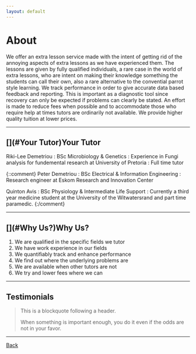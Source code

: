 ```yaml
---
layout: default
---
```


# [](#About)About

We offer an extra lesson service made with the intent of getting rid of the annoying aspects of extra lessons as we have experienced them.
The lessons are given by fully qualified individuals, a rare case in the world of extra lessons, who are intent on making their knowledge
something the students can call their own, also a rare alternative to the convential parrot style learning. We track performance in order 
to give accurate data based feedback and reporting. This is important as a diagnostic tool since recovery can only be expected if problems
can clearly be stated. An effort is made to reduce fees when possible and to accommodate those who require help at times tutors are 
ordinarily not available. We provide higher quality tuition at lower prices.

* * *
## [](#Your Tutor)Your Tutor

Riki-Lee Demetriou
: BSc Microbiology & Genetics
: Experience in Fungi analysis for fundemental research at University of Pretoria
: Full time tutor

{::comment}
Peter Demetriou
: BSc Electrical & Information Engineering
: Research engineer at Eskom Research and Innovation Center

Quinton Avis
: BSc Physiology & Intermediate Life Support
: Currently a third year medicine student at the University of the Witwatersrand and part time paramedic.
{:/comment}

* * *
## [](#Why Us?)Why Us?

1.  We are qualified in the specific fields we tutor 
2.  We have work experience in our fields
3.	We quantifiably track and enhance performance
4.  We find out where the underlying problems are
5.  We are available when other tutors are not
6.  We try and lower fees where we can

* * *
## [](Testimonials)Testimonials

> This is a blockquote following a header.
>
> When something is important enough, you do it even if the odds are not in your favor.

* * *
<a href="javascript:history.back()">Back</a>
